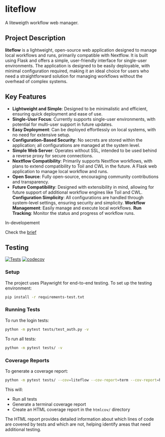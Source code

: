 # liteflow

A liteweigth workflow web manager.

## Project Description

**liteflow** is a lightweight, open-source web application designed to manage local workflows and runs, primarily compatible with Nextflow. It is built using Flask and offers a simple, user-friendly interface for single-user environments. The application is designed to be easily deployable, with minimal configuration required, making it an ideal choice for users who need a straightforward solution for managing workflows without the overhead of complex systems.

## Key Features
- **Lightweight and Simple**: Designed to be minimalistic and efficient, ensuring quick deployment and ease of use.
- **Single-User Focus**: Currently supports single-user environments, with potential for multi-user support in future updates.
- **Easy Deployment**: Can be deployed effortlessly on local systems, with no need for extensive setup.
- **Configuration-Based Security**: No secrets are stored within the application; all configurations are managed at the system level.
- **Simple Web Server**: Operates without SSL, intended to be used behind a reverse proxy for secure connections.
- **Nextflow Compatibility**: Primarily supports Nextflow workflows, with plans to extend compatibility to Toil and CWL in the future.
A Flask web application to manage local workflow and runs.
- **Open Source**: Fully open-source, encouraging community contributions and transparency.
- **Future Compatibility**: Designed with extensibility in mind, allowing for future support of additional workflow engines like Toil and CWL.
**Configuration Simplicity**: All configurations are handled through system-level settings, ensuring security and simplicity.
**Workflow Management**: Easily manage and execute local workflows.
**Run Tracking**: Monitor the status and progress of workflow runs.

In-developement

Check the [brief](./brief.md)

## Testing

[![Tests](https://github.com/jfouret/nf-web/actions/workflows/tests.yml/badge.svg)](https://github.com/jfouret/nf-web/actions/workflows/tests.yml)
[![codecov](https://codecov.io/gh/jfouret/nf-web/branch/main/graph/badge.svg)](https://codecov.io/gh/jfouret/nf-web)

### Setup

The project uses Playwright for end-to-end testing. To set up the testing environment:

```bash
pip install -r requirements-test.txt
```

### Running Tests

To run the login tests:
```bash
python -m pytest tests/test_auth.py -v
```

To run all tests:
```bash
python -m pytest tests/ -v
```

### Coverage Reports

To generate a coverage report:

```bash
python -m pytest tests/ --cov=liteflow --cov-report=term --cov-report=html
```

This will:
- Run all tests
- Generate a terminal coverage report
- Create an HTML coverage report in the `htmlcov/` directory

The HTML report provides detailed information about which lines of code are covered by tests and which are not, helping identify areas that need additional testing.
